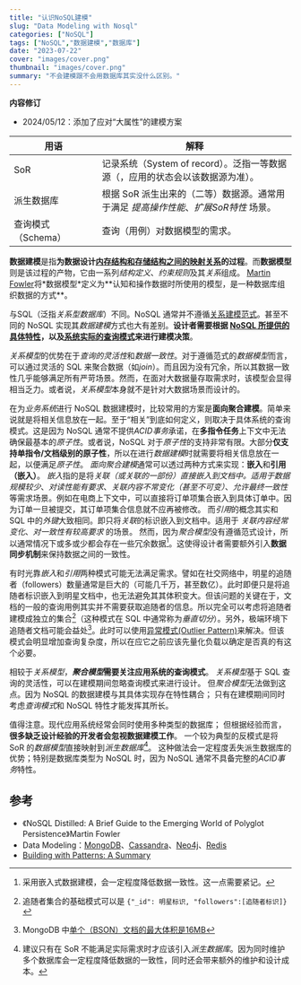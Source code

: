 ```yaml
---
title: "认识NoSQL建模"
slug: "Data Modeling with Nosql"
categories: ["NoSQL"]
tags: ["NoSQL","数据建模","数据库"]
date: "2023-07-22"
cover: "images/cover.png"
thumbnail: "images/cover.png"
summary: "不会建模跟不会用数据库其实没什么区别。"
---
```


<b>内容修订</b>
- 2024/05/12：添加了应对“大属性”的建模方案

| 用语 <div style="width:8em"> | 解释 |
| ----------- | ----------- |
| SoR | 记录系统（System of record）。泛指一等数据源（，应用的状态会以该数据源为准）。 |
| 派生数据库 | 根据 SoR 派生出来的（二等）数据源。通常用于满足 *提高操作性能*、*扩展SoR特性* 场景。|
| 查询模式（Schema） | 查询（用例）对数据模型的需求。 |


**数据建模**是指**为数据设计<u>内存结构和存储结构之间的映射关系</u>的过程**。而**数据模型**则是该过程的产物，它由一系列*结构定义*、*约束规则*及其*关系*组成。
[Martin Fowler](https://en.wikipedia.org/wiki/Martin_Fowler_(software_engineer))将*数据模型*定义为**认知和操作数据时所使用的模型，是一种数据库组织数据的方式**。

与SQL（泛指*关系型数据库*）不同。NoSQL 通常并不遵循[关系建模范式](https://en.wikipedia.org/wiki/Database_normalization)。甚至不同的 NoSQL 实现其*数据建模*方式也大有差别。**设计者需要根据 <u>NoSQL 所提供的具体特性</u>，以及<u>系统实际的查询模式</u>来进行建模决策**。

*关系模型*的优势在于*查询的灵活性*和*数据一致性*。对于遵循范式的*数据模型*而言，可以通过灵活的 SQL 来聚合数据（如*join*）。而且因为没有冗余，所以其数据一致性几乎能够满足所有严苛场景。然而，在面对大数据量存取需求时，该模型会显得相当乏力。或者说，*关系模型*本身就不是针对大数据场景而设计的。

在为*业务系统*进行 NoSQL 数据建模时，比较常用的方案是**面向聚合建模**。简单来说就是将相关信息放在一起。至于“相关”到底如何定义，则取决于具体系统的查询模式。这是因为 NoSQL 通常不提供*ACID事务*承诺，在**多指令任务**上下文中无法确保最基本的*原子性*。或者说，NoSQL 对于*原子性*的支持非常有限。大部分**仅支持单指令/文档级别的原子性**，所以在进行*数据建模*时就需要将相关信息放在一起，以便满足*原子性*。
*面向聚合建模*通常可以透过两种方式来实现：**嵌入**和**引用（嵌入）**。
*嵌入*指的是将*关联（或关联的一部份）*直接嵌入到文档中。适用于*数据规模较少*、*对读性能有要求*、*关联内容不常变化（甚至不可变）*、*允许最终一致性*等需求场景。例如在电商上下文中，可以直接将订单项集合嵌入到具体订单中。因为订单一旦被提交，其订单项集合信息就不应再被修改。
而*引用*的概念其实和 SQL 中的*外键*大致相同。即只将*关联*的标识嵌入到文档中。适用于 *关联内容经常变化*、*对一致性有较高要求* 的场景。
然而，因为*聚合模型*没有遵循范式设计，所以通常情况下或多或少都会存在一些冗余数据[^1]。这使得设计者需要额外引入**数据同步机制**来保持数据之间的一致性。

有时光靠*嵌入*和*引用*两种模式可能无法满足需求。譬如在社交网络中，明星的追随者（followers）数量通常是巨大的（可能几千万，甚至数亿）。此时即便只是将追随者标识嵌入到明星文档中，也无法避免其其体积变大。但该问题的关键在于，文档的一般的查询用例其实并不需要获取追随者的信息。所以完全可以考虑将追随者建模成独立的集合[^2]（这种模式在 SQL 中通常称为*垂直切分*）。另外，极端环境下追随者文档可能会益处[^3]。此时可以使用[异常模式(Outlier Pattern)](https://www.mongodb.com/company/blog/building-with-patterns-the-outlier-pattern)来解决。但该模式会明显增加查询复杂度，所以在应它之前应该先量化负载以确定是否真的有这个必要。

相较于*关系模型*，***聚合模型*需要关注应用系统的查询模式**。
*关系模型*基于 SQL 查询的灵活性，可以在建模期间忽略查询模式来进行设计。
但*聚合模型*无法做到这点。因为 NoSQL 的数据建模与其具体实现存在特性耦合；
只有在建模期间同时考虑*查询模式*和 NoSQL 特性才能发挥其所长。

值得注意。现代应用系统经常会同时使用多种类型的数据库；
但根据经验而言，**很多缺乏设计经验的开发者会忽视数据建模工作**。
一个较为典型的反模式是将 SoR 的*数据模型*直接映射到*派生数据库*[^4]。
这种做法会一定程度丢失派生数据库的优势；特别是数据库类型为 NoSQL 时，因为 NoSQL 通常不具备完整的*ACID事务*特性。

[^1]: 采用嵌入式数据建模，会一定程度降低数据一致性。这一点需要紧记。
[^2]: 追随者集合的基础模式可以是 `{"_id": 明星标识, "followers":[追随者标识]}`
[^3]: MongoDB 中[单个（BSON）文档的最大体积是16MB](https://www.mongodb.com/zh-cn/docs/manual/core/document/#document-size-limit)
[^4]: 建议只有在 SoR 不能满足实际需求时才应该引入*派生数据库*。因为同时维护多个数据库会一定程度降低数据的一致性，同时还会带来额外的维护和设计成本。

## 参考
- 《NoSQL Distilled: A Brief Guide to the Emerging World of Polyglot Persistence》Martin Fowler
- Data Modeling：[MongoDB](https://www.mongodb.com/zh-cn/docs/manual/data-modeling/)、[Cassandra](https://cassandra.apache.org/doc/latest/cassandra/developing/data-modeling/index.html)、[Neo4j](https://neo4j.com/docs/getting-started/data-modeling/)、[Redis](/files/8-Data-Modeling-Patterns-in-Redis.pdf)
- [Building with Patterns: A Summary](https://www.mongodb.com/company/blog/building-with-patterns-a-summary)
